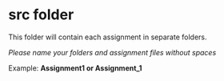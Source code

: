 
#
# src folder

This folder will contain each assignment in separate folders.

*Please name your folders and assignment files without spaces* 

Example: **Assignment1 or Assignment_1**
